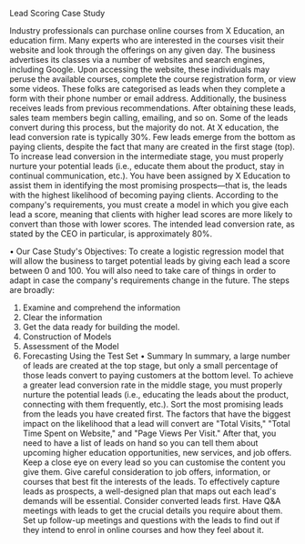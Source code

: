 Lead Scoring Case Study

Industry professionals can purchase online courses from X Education, an education firm. Many experts who are interested in the courses visit their website and look through the offerings on any given day.
The business advertises its classes via a number of websites and search engines, including Google. Upon accessing the website, these individuals may peruse the available courses, complete the course registration form, or view some videos. These folks are categorised as leads when they complete a form with their phone number or email address. Additionally, the business receives leads from previous recommendations. After obtaining these leads, sales team members begin calling, emailing, and so on. Some of the leads convert during this process, but the majority do not. At X education, the lead conversion rate is typically 30%.
Few leads emerge from the bottom as paying clients, despite the fact that many are created in the first stage (top). To increase lead conversion in the intermediate stage, you must properly nurture your potential leads (i.e., educate them about the product, stay in continual communication, etc.).
You have been assigned by X Education to assist them in identifying the most promising prospects—that is, the leads with the highest likelihood of becoming paying clients. 
According to the company's requirements, you must create a model in which you give each lead a score, meaning that clients with higher lead scores are more likely to convert than those with lower scores. The intended lead conversion rate, as stated by the CEO in particular, is approximately 80%.

•	Our Case Study's Objectives:
To create a logistic regression model that will allow the business to target potential leads by giving each lead a score between 0 and 100.
You will also need to take care of things in order to adapt in case the company's requirements change in the future.
The steps are broadly:
1.	Examine and comprehend the information
2.	Clear the information
3.	Get the data ready for building the model.
4.	Construction of Models
5.	Assessment of the Model
6.	Forecasting Using the Test Set
•	Summary
In summary, a large number of leads are created at the top stage, but only a small percentage of those leads convert to paying customers at the bottom level. To achieve a greater lead conversion rate in the middle stage, you must properly nurture the potential leads (i.e., educating the leads about the product, connecting with them frequently, etc.).
Sort the most promising leads from the leads you have created first. The factors that have the biggest impact on the likelihood that a lead will convert are "Total Visits," "Total Time Spent on Website," and "Page Views Per Visit."
After that, you need to have a list of leads on hand so you can tell them about upcoming higher education opportunities, new services, and job offers. Keep a close eye on every lead so you can customise the content you give them. Give careful consideration to job offers, information, or courses that best fit the interests of the leads. To effectively capture leads as prospects, a well-designed plan that maps out each lead's demands will be essential.
Consider converted leads first. Have Q&A meetings with leads to get the crucial details you require about them. Set up follow-up meetings and questions with the leads to find out if they intend to enrol in online courses and how they feel about it.





